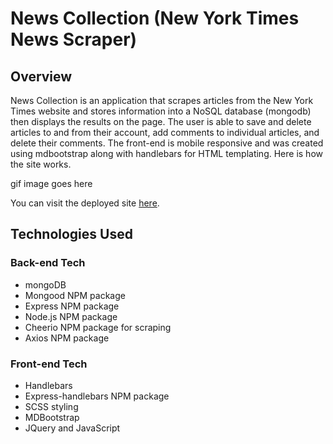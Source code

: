 # News Collection (New York Times News Scraper)

## Overview

News Collection is an application that scrapes articles from the New York Times website and stores information into a NoSQL database (mongodb) then displays the results on the page. The user is able to save and delete articles to and from their account, add comments to individual articles, and delete their comments. The front-end is mobile responsive and was created using mdbootstrap along with handlebars for HTML templating. Here is how the site works. 

gif image goes here


You can visit the deployed site [here](https://warm-plains-56339.herokuapp.com/).

## Technologies Used

### Back-end Tech

* mongoDB
* Mongood NPM package
* Express NPM package
* Node.js NPM package
* Cheerio NPM package for scraping
* Axios NPM package

### Front-end Tech

* Handlebars
* Express-handlebars NPM package
* SCSS styling
* MDBootstrap
* JQuery and JavaScript
